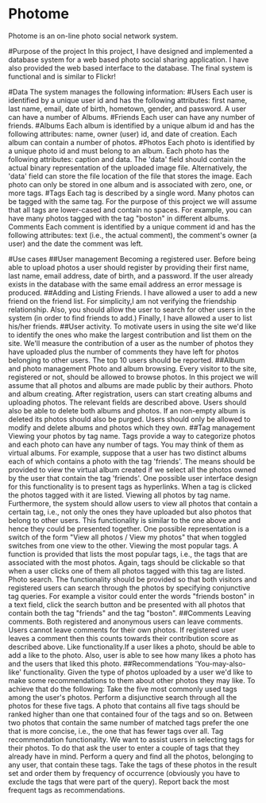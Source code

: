 # Photome
Photome is an on-line photo social network system.

#Purpose of the project
In this project, I have designed and implemented a database system for a web based photo social sharing application. I have also provided the web based interface to the database. The final system is functional and is similar to Flickr!

#Data
The system manages the following information:
#Users
Each user is identified by a unique user id and has the following attributes: first name, last name, email, date of birth, hometown, gender, and password. A user can have a number of Albums.
#Friends
Each user can have any number of friends.
#Albums
Each album is identified by a unique album id and has the following attributes: name, owner (user) id, and date of creation. Each album can contain a number of photos.
#Photos
Each photo is identified by a unique photo id and must belong to an album. Each photo has the following attributes: caption and data. The 'data' field should contain the actual binary representation of the uploaded image file. Alternatively, the 'data' field can store the file location of the file that stores the image. Each photo can only be stored in one album and is associated with zero, one, or more tags.
#Tags
Each tag is described by a single word. Many photos can be tagged with the same tag. For the purpose of this project we will assume that all tags are lower-cased and contain no spaces. For example, you can have many photos tagged with the tag "boston" in different albums.
Comments
Each comment is identified by a unique comment id and has the following attributes: text (i.e., the actual comment), the comment's owner (a user) and the date the comment was left.

#Use cases
##User management
Becoming a registered user. Before being able to upload photos a user should register by providing their first name, last name, email address, date of birth, and a password. If the user already exists in the database with the same email address an error message is produced.
##Adding and Listing Friends. 
I have allowed a user to add a new friend on the friend list. For simplicity,I am not verifying the friendship relationship. Also, you should allow the user to search for other users in the system (in order to find friends to add.) Finally, I have allowed a user to list his/her friends.
##User activity.
To motivate users in using the site we'd like to identify the ones who make the largest contribution and list them on the site. We'll measure the contribution of a user as the number of photos they have uploaded plus the number of comments they have left for photos belonging to other users. The top 10 users should be reported.
##Album and photo management
Photo and album browsing. Every visitor to the site, registered or not, should be allowed to browse photos. In this project we will assume that all photos and albums are made public by their authors.
Photo and album creating. After registration, users can start creating albums and uploading photos. The relevant fields are described above. Users should also be able to delete both albums and photos. If an non-empty album is deleted its photos should also be purged. Users should only be allowed to modify and delete albums and photos which they own.
##Tag management
Viewing your photos by tag name. Tags provide a way to categorize photos and each photo can have any number of tags. You may think of them as virtual albums. For example, suppose that a user has two distinct albums each of which contains a photo with the tag 'friends'. The means should be provided to view the virtual album created if we select all the photos owned by the user that contain the tag 'friends'. One possible user interface design for this functionality is to present tags as hyperlinks. When a tag is clicked the photos tagged with it are listed.
Viewing all photos by tag name. Furthermore, the system should allow users to view all photos that contain a certain tag, i.e., not only the ones they have uploaded but also photos that belong to other users. This functionality is similar to the one above and hence they could be presented together. One possible representation is a switch of the form "View all photos / View my photos" that when toggled switches from one view to the other.
Viewing the most popular tags. A function is provided that lists the most popular tags, i.e., the tags that are associated with the most photos. Again, tags should be clickable so that when a user clicks one of them all photos tagged with this tag are listed.
Photo search. The functionality should be provided so that both visitors and registered users can search through the photos by specifying conjunctive tag queries. For example a visitor could enter the words "friends boston" in a text field, click the search button and be presented with all photos that contain both the tag "friends" and the tag "boston".
##Comments
Leaving comments. Both registered and anonymous users can leave comments. Users cannot leave comments for their own photos. If registered user leaves a comment then this counts towards their contribution score as described above.
Like functionality.If a user likes a photo, should be able to add a like to the photo. Also, user is able to see how many likes a photo has and the users that liked this photo.
##Recommendations
'You-may-also-like' functionality. Given the type of photos uploaded by a user we'd like to make some recommendations to them about other photos they may like. To achieve that do the following: Take the five most commonly used tags among the user's photos. Perform a disjunctive search through all the photos for these five tags. A photo that contains all five tags should be ranked higher than one that contained four of the tags and so on. Between two photos that contain the same number of matched tags prefer the one that is more concise, i.e., the one that has fewer tags over all.
Tag recommendation functionality. We want to assist users in selecting tags for their photos. To do that ask the user to enter a couple of tags that they already have in mind. Perform a query and find all the photos, belonging to any user, that contain these tags. Take the tags of these photos in the result set and order them by frequency of occurrence (obviously you have to exclude the tags that were part of the query). Report back the most frequent tags as recommendations.
